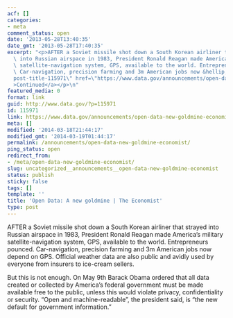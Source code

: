 ```yaml
---
acf: []
categories:
- meta
comment_status: open
date: '2013-05-28T13:40:35'
date_gmt: '2013-05-28T17:40:35'
excerpt: "<p>AFTER a Soviet missile shot down a South Korean airliner that strayed\
  \ into Russian airspace in 1983, President Ronald Reagan made America\u2019s military\
  \ satellite-navigation system, GPS, available to the world. Entrepreneurs pounced.\
  \ Car-navigation, precision farming and 3m American jobs now &hellip; <a aria-describedby=\"\
  post-title-115971\" href=\"https://www.data.gov/announcements/open-data-new-goldmine-economist\"\
  >Continued</a></p>\n"
featured_media: 0
format: link
guid: http://www.data.gov/?p=115971
id: 115971
link: https://www.data.gov/announcements/open-data-new-goldmine-economist
meta: []
modified: '2014-03-18T21:44:17'
modified_gmt: '2014-03-19T01:44:17'
permalink: /announcements/open-data-new-goldmine-economist/
ping_status: open
redirect_from:
- /meta/open-data-new-goldmine-economist/
slug: uncategorized__announcements__open-data-new-goldmine-economist
status: publish
sticky: false
tags: []
template: ''
title: 'Open Data: A new goldmine | The Economist'
type: post
---
```

AFTER a Soviet missile shot down a South Korean airliner that strayed into Russian airspace in 1983, President Ronald Reagan made America’s military satellite-navigation system, GPS, available to the world. Entrepreneurs pounced. Car-navigation, precision farming and 3m American jobs now depend on GPS. Official weather data are also public and avidly used by everyone from insurers to ice-cream sellers.


But this is not enough. On May 9th Barack Obama ordered that all data created or collected by America’s federal government must be made available free to the public, unless this would violate privacy, confidentiality or security. “Open and machine-readable”, the president said, is “the new default for government information.”


